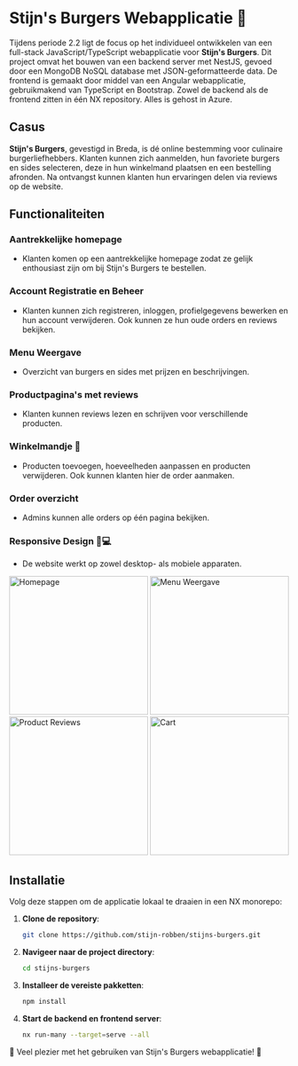 # Stijn's Burgers Webapplicatie 🍔

Tijdens periode 2.2 ligt de focus op het individueel ontwikkelen van een full-stack JavaScript/TypeScript webapplicatie voor **Stijn's Burgers**. Dit project omvat het bouwen van een backend server met NestJS, gevoed door een MongoDB NoSQL database met JSON-geformatteerde data. De frontend is gemaakt door middel van een Angular webapplicatie, gebruikmakend van TypeScript en Bootstrap. Zowel de backend als de frontend zitten in één NX repository. Alles is gehost in Azure. 

## Casus

**Stijn's Burgers**, gevestigd in Breda, is dé online bestemming voor culinaire burgerliefhebbers. Klanten kunnen zich aanmelden, hun favoriete burgers en sides selecteren, deze in hun winkelmand plaatsen en een bestelling afronden. Na ontvangst kunnen klanten hun ervaringen delen via reviews op de website.

## Functionaliteiten

### Aantrekkelijke homepage
- Klanten komen op een aantrekkelijke homepage zodat ze gelijk enthousiast zijn om bij Stijn's Burgers te bestellen.

### Account Registratie en Beheer
- Klanten kunnen zich registreren, inloggen, profielgegevens bewerken en hun account verwijderen. Ook kunnen ze hun oude orders en reviews bekijken.

### Menu Weergave
- Overzicht van burgers en sides met prijzen en beschrijvingen.

### Productpagina's met reviews
- Klanten kunnen reviews lezen en schrijven voor verschillende producten.

### Winkelmandje 🛒
- Producten toevoegen, hoeveelheden aanpassen en producten verwijderen. Ook kunnen klanten hier de order aanmaken.

### Order overzicht
- Admins kunnen alle orders op één pagina bekijken.

### Responsive Design 📱💻
- De website werkt op zowel desktop- als mobiele apparaten.

<p float="left">
  <img src="https://stijnrobben.nl/img/home2.png" alt="Homepage" width="250">
  <img src="https://stijnrobben.nl/img/menu2.png" alt="Menu Weergave" width="250">
  <img src="https://stijnrobben.nl/img/menuitem2.png" alt="Product Reviews" width="250">
  <img src="https://stijnrobben.nl/img/cart.png" alt="Cart" width="250">
</p>

## Installatie
 
Volg deze stappen om de applicatie lokaal te draaien in een NX monorepo:

1. **Clone de repository**:
    ```bash
    git clone https://github.com/stijn-robben/stijns-burgers.git
    ```

2. **Navigeer naar de project directory**:
    ```bash
    cd stijns-burgers
    ```

3. **Installeer de vereiste pakketten**:
    ```bash
    npm install
    ```

4. **Start de backend en frontend server**:
    ```bash
    nx run-many --target=serve --all
    ```

🎉 Veel plezier met het gebruiken van Stijn's Burgers webapplicatie! 🍔
